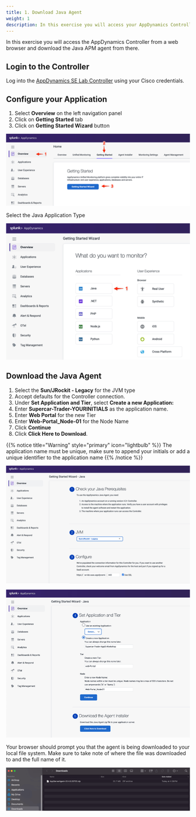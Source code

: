 ```yaml
---
title: 1. Download Java Agent
weight: 1
description: In this exercise you will access your AppDynamics Controller from your web browser and download the Java APM agent from there.
---
```

In this exercise you will access the AppDynamics Controller from a web browser and download the Java APM agent from there.

## Login to the Controller

Log into the [AppDynamics SE Lab Controller](https://se-lab.saas.appdynamics.com/controller/) using your Cisco credentials.

## Configure your Application

1. Select **Overview** on the left navigation panel
2. Click on **Getting Started** tab
3. Click on **Getting Started Wizard** button

![Getting Started Wizard](images/agent-wizard-rz.png)

Select the Java Application Type
  
![Java Application](images/select-java-rz.png)

## Download the Java Agent

1. Select the **Sun/JRockit - Legacy** for the JVM type
2. Accept defaults for the Controller connection.
3. Under **Set Application and Tier**, select **Create a new Application:**
4. Enter **Supercar-Trader-YOURINITIALS** as the application name.
5. Enter **Web Portal** for the new Tier
6. Enter **Web-Portal_Node-01** for the Node Name
7. Click **Continue**
8. Click **Click Here to Download**.

{{% notice title="Warning" style="primary"  icon="lightbulb" %}}
The application name must be unique, make sure to append your initials or add a unique identifier to the application name
{{% /notice %}}

![Agent Configuration1](images/java-agent-config1-rz.png)

![Agent Configuration2](images/java-agent-config2-rz.png)

Your browser should prompt you that the agent is being downloaded to your local file system. Make sure to take note of where the file was downloaded to and the full name of it.

![Agent Bundle](images/agent-bundle-rz.png)
